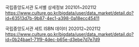 국립중앙도서관 도서별 상세정보 202101~202112<br>
https://www.culture.go.kr/bigdata/user/data_market/detail.do?id=63513d7b-9b87-4ec1-a398-0a18ecc45411

국립중앙도서관 세트 ISBN 데이터 202012~202112<br>
https://www.culture.go.kr/bigdata/user/data_market/detail.do?id=0b24bae1-71f9-4dec-b65e-d3ebe7d7e7d9
